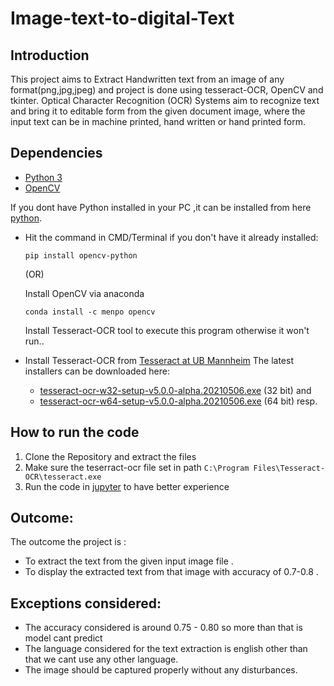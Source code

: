 # Image-text-to-digital-Text


## Introduction

This project aims to Extract Handwritten text from an image of any format(png,jpg,jpeg) and project is done using tesseract-OCR, OpenCV and tkinter. Optical Character Recognition (OCR) Systems aim to recognize text and bring it to editable form from the given document image, where the input text can be in machine printed, hand written or hand printed form.

## Dependencies

* [Python 3](https://www.python.org/)
*  [OpenCV](https://opencv.org/)

If you dont have Python installed in your PC ,it can be installed from here [python](https://www.python.org/downloads/).

- Hit the command in CMD/Terminal if you don't have it already installed:

      pip install opencv-python

   (OR)
   
  Install OpenCV via anaconda
  
      conda install -c menpo opencv
  
  Install Tesseract-OCR tool to execute this program otherwise it won't run..
  
- Install Tesseract-OCR from [Tesseract at UB Mannheim](https://github.com/UB-Mannheim/tesseract/wiki)
  The latest installers can be downloaded here:

   - [tesseract-ocr-w32-setup-v5.0.0-alpha.20210506.exe](https://digi.bib.uni-mannheim.de/tesseract/tesseract-ocr-w32-setup-v5.0.0-alpha.20210506.exe) (32 bit) and
   - [tesseract-ocr-w64-setup-v5.0.0-alpha.20210506.exe](https://digi.bib.uni-mannheim.de/tesseract/tesseract-ocr-w64-setup-v5.0.0-alpha.20210506.exe) (64 bit) resp.

 
## How to run the code
1. Clone the Repository and extract the files
2. Make sure the teserract-ocr file set in path `C:\Program Files\Tesseract-OCR\tesseract.exe`
3. Run the code in [jupyter](https://jupyter.org/install) to have better experience

## Outcome:
The outcome the project is :
-	To extract the text from the given input image file  .
-	To display the extracted text from that image with accuracy of 0.7-0.8 .

## Exceptions considered:
-	The accuracy considered is around 0.75 - 0.80 so more than that is model cant predict
-	The language considered for the text extraction is english other than that we cant use any other language.
-	The image should be captured properly without any disturbances.




